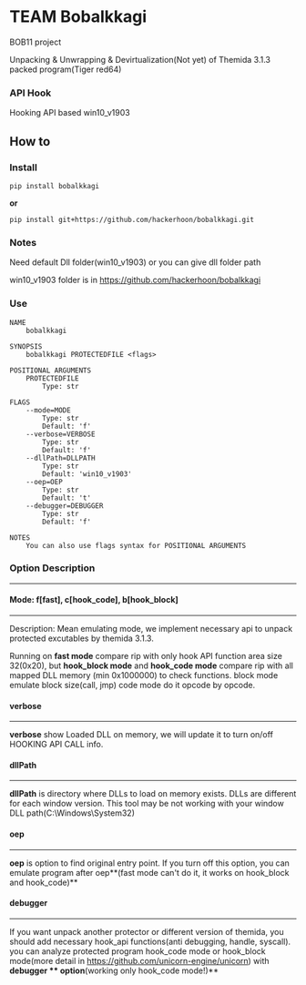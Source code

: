 # TEAM Bobalkkagi

BOB11 project

Unpacking & Unwrapping & Devirtualization(Not yet) of Themida 3.1.3 packed program(Tiger red64)

### API Hook

Hooking API based win10_v1903  

## How to

### Install

```
pip install bobalkkagi
```
**or**

```
pip install git+https://github.com/hackerhoon/bobalkkagi.git
```

### Notes

Need default Dll folder(win10_v1903) or you can give dll folder path

win10_v1903 folder is in https://github.com/hackerhoon/bobalkkagi

### Use
```
NAME
    bobalkkagi

SYNOPSIS
    bobalkkagi PROTECTEDFILE <flags>

POSITIONAL ARGUMENTS
    PROTECTEDFILE
        Type: str

FLAGS
    --mode=MODE
        Type: str
        Default: 'f'
    --verbose=VERBOSE
        Type: str
        Default: 'f'
    --dllPath=DLLPATH
        Type: str
        Default: 'win10_v1903'
    --oep=OEP
        Type: str
        Default: 't'
    --debugger=DEBUGGER
        Type: str
        Default: 'f'

NOTES
    You can also use flags syntax for POSITIONAL ARGUMENTS

```

### Option Description
---


#### Mode: f[fast], c[hook_code], b[hook_block]
--- 

Description: Mean emulating mode, we implement necessary api to unpack protected excutables by themida 3.1.3. 

Running on **fast mode** compare rip with only hook API function area size 32(0x20), but **hook_block mode** and **hook_code mode** compare rip with all mapped DLL memory (min 0x1000000) to check functions. block mode emulate block size(call, jmp) code mode do it opcode by opcode.

#### verbose
---

**verbose** show Loaded DLL on memory, we will update it to turn on/off HOOKING API CALL info.

#### dllPath
---

**dllPath** is directory where DLLs to load on memory exists. DLLs are different for each window version. 
This tool may be not working with your window DLL path(C:\Windows\System32)

#### oep
---

**oep** is option to find original entry point. If you turn off this option, you can emulate program after oep**(fast mode can't do it, it works on hook_block and hook_code)**

#### debugger
---

If you want unpack another protector or different version of themida, you should add necessary hook_api functions(anti debugging, handle, syscall). you can analyze protected program hook_code mode or hook_block mode(more detail in https://github.com/unicorn-engine/unicorn) with **debugger ** option**(working only hook_code mode!)**





